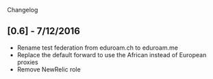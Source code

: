 Changelog

[0.6] - 7/12/2016
-----------------

* Rename test federation from eduroam.ch to eduroam.me
* Replace the default forward to use the African instead of European proxies
* Remove NewRelic role